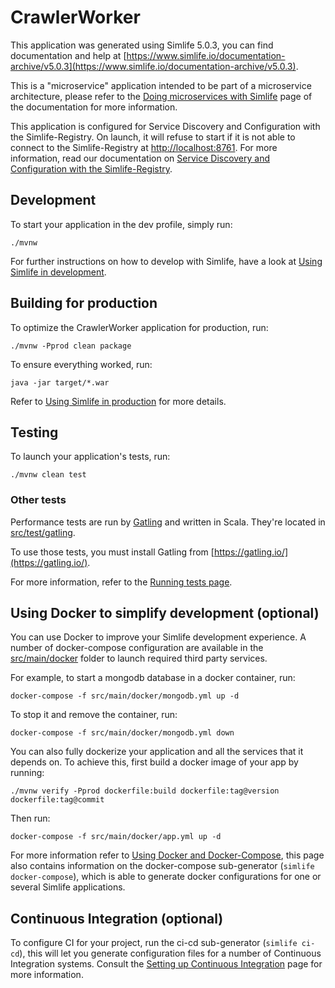 # CrawlerWorker
This application was generated using Simlife 5.0.3, you can find documentation and help at [https://www.simlife.io/documentation-archive/v5.0.3](https://www.simlife.io/documentation-archive/v5.0.3).

This is a "microservice" application intended to be part of a microservice architecture, please refer to the [Doing microservices with Simlife][] page of the documentation for more information.

This application is configured for Service Discovery and Configuration with the Simlife-Registry. On launch, it will refuse to start if it is not able to connect to the Simlife-Registry at [http://localhost:8761](http://localhost:8761). For more information, read our documentation on [Service Discovery and Configuration with the Simlife-Registry][].

## Development

To start your application in the dev profile, simply run:

    ./mvnw


For further instructions on how to develop with Simlife, have a look at [Using Simlife in development][].



## Building for production

To optimize the CrawlerWorker application for production, run:

    ./mvnw -Pprod clean package

To ensure everything worked, run:

    java -jar target/*.war


Refer to [Using Simlife in production][] for more details.

## Testing

To launch your application's tests, run:

    ./mvnw clean test
### Other tests

Performance tests are run by [Gatling][] and written in Scala. They're located in [src/test/gatling](src/test/gatling).

To use those tests, you must install Gatling from [https://gatling.io/](https://gatling.io/).

For more information, refer to the [Running tests page][].

## Using Docker to simplify development (optional)

You can use Docker to improve your Simlife development experience. A number of docker-compose configuration are available in the [src/main/docker](src/main/docker) folder to launch required third party services.

For example, to start a mongodb database in a docker container, run:

    docker-compose -f src/main/docker/mongodb.yml up -d

To stop it and remove the container, run:

    docker-compose -f src/main/docker/mongodb.yml down

You can also fully dockerize your application and all the services that it depends on.
To achieve this, first build a docker image of your app by running:

    ./mvnw verify -Pprod dockerfile:build dockerfile:tag@version dockerfile:tag@commit

Then run:

    docker-compose -f src/main/docker/app.yml up -d

For more information refer to [Using Docker and Docker-Compose][], this page also contains information on the docker-compose sub-generator (`simlife docker-compose`), which is able to generate docker configurations for one or several Simlife applications.

## Continuous Integration (optional)

To configure CI for your project, run the ci-cd sub-generator (`simlife ci-cd`), this will let you generate configuration files for a number of Continuous Integration systems. Consult the [Setting up Continuous Integration][] page for more information.

[Simlife Homepage and latest documentation]: https://www.simlife.io
[Simlife 5.0.3 archive]: https://www.simlife.io/documentation-archive/v5.0.3
[Doing microservices with Simlife]: https://www.simlife.io/documentation-archive/v5.0.3/microservices-architecture/
[Using Simlife in development]: https://www.simlife.io/documentation-archive/v5.0.3/development/
[Service Discovery and Configuration with the Simlife-Registry]: https://www.simlife.io/documentation-archive/v5.0.3/microservices-architecture/#simlife-registry
[Using Docker and Docker-Compose]: https://www.simlife.io/documentation-archive/v5.0.3/docker-compose
[Using Simlife in production]: https://www.simlife.io/documentation-archive/v5.0.3/production/
[Running tests page]: https://www.simlife.io/documentation-archive/v5.0.3/running-tests/
[Setting up Continuous Integration]: https://www.simlife.io/documentation-archive/v5.0.3/setting-up-ci/

[Gatling]: http://gatling.io/

